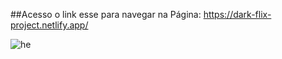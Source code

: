 ##Acesso o link esse para navegar na Página:
https://dark-flix-project.netlify.app/

![he](https://user-images.githubusercontent.com/96156026/153735419-8cea82a4-8c00-4ef7-ab4c-b2321bf74958.jpg)
